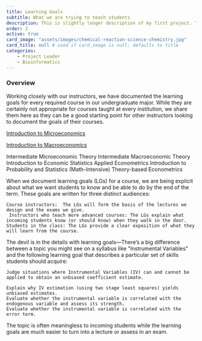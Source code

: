 ```yaml
---
title: Learning Goals 
subtitle: What we are trying to teach students
description: This is slightly longer description of my first project. This is slightly longer description of my first project. This is slightly longer description of my first project. This is slightly longer description of my first project. This is slightly longer description of my first project. This is slightly longer description of my first project. This is slightly longer description of my first project. This is slightly longer description of my first project. This is slightly longer description of my first project. This is slightly longer description of my first project. This is slightly longer description of my first project. This is slightly longer description of my first project. This is slightly longer description of my first project. This is slightly longer description of my first project. This is slightly longer description of my first project. This is slightly longer description of my first project. This is slightly longer description of my first project. This is slightly longer description of my first project. This is slightly longer description of my first project. This is slightly longer description of my first project. This is slightly longer description of my first project.
order: 2
active: true
card_image: "assets/images/chemical-reaction-science-chemistry.jpg"
card_title: null # used if card_image is null; defaults to title
categories: 
    - Project Leader
    - Bioinformatics
---
```


<h3>Overview</h3>



Working closely with our instructors, we have documented the learning goals for  every required course in our undergraduate major. While they are certainly not appropriate for courses taught at every institution, we share them here as they can be a good starting point for other instructors looking to document the goals of their courses.

[Introduction to Microeconomics](https://www.dropbox.com/s/6c2sno8vuui19mp/Introductory-Microeconomics-Learning-Goals-2019-08-17-Distributed.pdf?dl=0)

[Introduction to Macroeconomics](https://www.dropbox.com/s/x14qvd4wefsl819/PESA-Macro%20Learning%20Goals.pdf?dl=0)

Intermediate Microeconomic Theory
Intermediate Macroeconomic Theory
Introduction to Economic Statistics
Applied Econometrics
Introduction to Probability and Statistics (Math-Intensive)
Theory-based Econometrics

When we document learning goals (LGs) for a course, we are being explicit about what we want students to know and be able to do by the end of the term. These goals are written for three distinct audiences:

    Course instructors:  The LGs will form the basis of the lectures we design and the exams we give.
     Instructors who teach more advanced courses: The LGs explain what incoming students know (or should know) when they walk in the door.
    Students in the class: The LGs provide a clear exposition of what they will learn from the course.

The devil is in the details with learning goals—There’s a big difference between a topic you might see on a syllabus like "Instrumental Variables" and the following learning goal that describes a particular set of skills students should acquire:

    Judge situations where Instrumental Variables (IV) can and cannot be applied to obtain an unbiased coefficient estimate.

    Explain why IV estimation (using two stage least squares) yields unbiased estimates.
    Evaluate whether the instrumental variable is correlated with the endogenous variable and assess its strength.
    Evaluate whether the instrumental variable is correlated with the error term.

The topic is often meaningless to incoming students while the learning goals are much easier to turn into a lecture or assess in an exam. 
